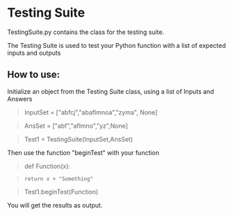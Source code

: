 # Testing Suite

TestingSuite.py contains the class for the testing suite.

The Testing Suite is used to test your Python function with a list of expected inputs and outputs

## How to use: 
Initialize an object from the Testing Suite class, using a list of Inputs and Answers
> InputSet = ["abfcj","abaflmnoa","zyma", None]

> AnsSet = ["abf","aflmno","yz",None]

> Test1 = TestingSuite(InputSet,AnsSet)

Then use the function "beginTest" with your function
> def Function(x):

>     return x + "Something"

> Test1.beginTest(Function)

You will get the results as output.
